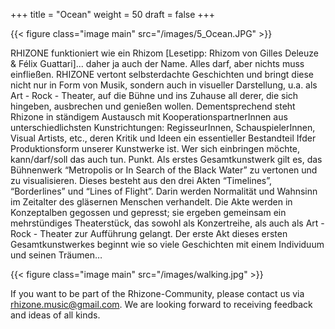 +++
title = "Ocean"
weight = 50
draft = false
+++

{{< figure class="image main" src="/images/5_Ocean.JPG" >}}

RHIZONE funktioniert wie ein Rhizom [Lesetipp: Rhizom von Gilles Deleuze & Félix Guattari]... daher ja auch der Name. Alles darf, aber nichts muss einfließen. RHIZONE vertont selbsterdachte Geschichten und bringt diese nicht nur in Form von Musik, sondern auch in visueller Darstellung, u.a.  als Art - Rock - Theater, auf die Bühne und ins Zuhause all derer, die sich hingeben, ausbrechen und genießen wollen. 
Dementsprechend steht Rhizone in ständigem Austausch mit KooperationspartnerInnen aus unterschiedlichsten Kunstrichtungen: RegisseurInnen, SchauspielerInnen, Visual Artists, etc., deren Kritik und Ideen ein essentieller Bestandteil Ifder Produktionsform unserer Kunstwerke ist. Wer sich einbringen möchte, kann/darf/soll das auch tun. Punkt.
Als erstes Gesamtkunstwerk gilt es, das Bühnenwerk “Metropolis or In Search of the Black Water” zu vertonen und zu visualisieren. Dieses besteht aus den drei Akten “Timelines”, “Borderlines” und “Lines of Flight”. Darin werden Normalität und Wahnsinn im Zeitalter des gläsernen Menschen verhandelt. Die Akte werden in Konzeptalben gegossen und gepresst; sie ergeben gemeinsam ein mehrstündiges Theaterstück, das sowohl als Konzertreihe, als auch als Art - Rock - Theater zur Aufführung gelangt.
Der erste Akt dieses ersten Gesamtkunstwerkes beginnt wie so viele Geschichten mit einem Individuum und seinen Träumen…

{{< figure class="image main" src="/images/walking.jpg" >}}

If you want to be part of the Rhizone-Community, please contact us via rhizone.music@gmail.com. We are looking forward to receiving feedback and ideas of all kinds.
